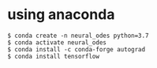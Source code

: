 
# using anaconda

```
$ conda create -n neural_odes python=3.7
$ conda activate neural_odes
$ conda install -c conda-forge autograd
$ conda install tensorflow
```

